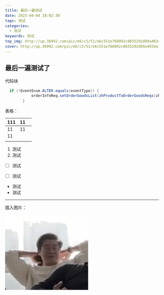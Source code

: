 ```yaml
---
title: 最后一遍测试
date: 2023-04-04 18:02:30
tags: 测试
categories: 
  - 测试
keywords: 测试
top_img: http://up.36992.com/pic/e6/c5/51/e6c551e768092c8655292d89a4034a74.jpg
cover: http://up.36992.com/pic/e6/c5/51/e6c551e768092c8655292d89a4034a74.jpg
---
```




## 最后一遍测试了

代码块

```java
  if (!EventEnum.ALTER.equals(eventType)) {
            orderInfoReq.setOrderGoodsList(zhProductToOrderGoodsReqs(zhMerchantContractVo.getProducts()));
        }
```

表格：

| 111  | 11   |      |
| ---- | ---- | ---- |
| 11   | 11   |      |
| 11   |      |      |
|      |      |      |



1. 测试
2. 测试



- [ ] 测试
- [ ] 测试



- 测试
- 测试



[百度]: https://www.baidu.com/



[^11111]: 测试测试



------





插入图片：

![图片](./最后一遍测试/test.png)





